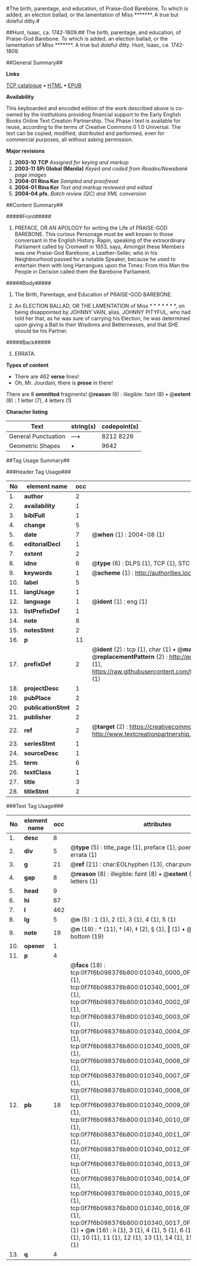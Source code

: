 #The birth, parentage, and education, of Praise-God Barebone. To which is added, an election ballad, or the lamentation of Miss *******. A true but doleful ditty.#

##Hunt, Isaac, ca. 1742-1809.##
The birth, parentage, and education, of Praise-God Barebone. To which is added, an election ballad, or the lamentation of Miss *******. A true but doleful ditty.
Hunt, Isaac, ca. 1742-1809.

##General Summary##

**Links**

[TCP catalogue](http://www.ota.ox.ac.uk/tcp/)  • 
[HTML](http://tei.it.ox.ac.uk/tcp/Texts-HTML/free/N08/N08102.html)  • 
[EPUB](http://tei.it.ox.ac.uk/tcp/Texts-EPUB/free/N08/N08102.epub)

**Availability**

This keyboarded and encoded edition of the
	       work described above is co-owned by the institutions
	       providing financial support to the Early English Books
	       Online Text Creation Partnership. This Phase I text is
	       available for reuse, according to the terms of Creative
	       Commons 0 1.0 Universal. The text can be copied,
	       modified, distributed and performed, even for
	       commercial purposes, all without asking permission.

**Major revisions**

1. __2003-10__ __TCP__ *Assigned for keying and markup*
1. __2003-11__ __SPi Global (Manila)__ *Keyed and coded from Readex/Newsbank page images*
1. __2004-01__ __Rina Kor__ *Sampled and proofread*
1. __2004-01__ __Rina Kor__ *Text and markup reviewed and edited*
1. __2004-04__ __pfs.__ *Batch review (QC) and XML conversion*

##Content Summary##

#####Front#####

1. PREFACE, OR AN APOLOGY for writing the Life of PRAISE-GOD BAREBONE. This curious Personage must be well known to those conversant in the English History. Rapin, speaking of the extraordinary Parliament called by Cromwell in 1653, says,
Amongst these Members was one Praise-God Barebone, a Leather-Seller, who in his Neighbourhood passed for a notable Speaker, because he used to entertain them with long Harrangues upon the Times: From this Man the People in Derision called them the Barebone Parliament.

#####Body#####

1. The Birth, Parentage, and Education of PRAISE-GOD BAREBONE.

1. An ELECTION BALLAD, OR THE LAMENTATION of Miss * * * * * * *, on being disappointed by JOHNNY VAIN, alias, JOHNNY PITYFUL, who had told her that, as he was sure of carrying his Election, he was determined upon giving a Ball to their Wisdoms and Betternesses, and that SHE should be his Partner.

#####Back#####

1. ERRATA.

**Types of content**

  * There are 462 **verse** lines!
  * Oh, Mr. Jourdain, there is **prose** in there!

There are 8 **ommitted** fragments! 
 @__reason__ (8) : illegible: faint (8)  •  @__extent__ (8) : 1 letter (7), 4 letters (1)

**Character listing**


|Text|string(s)|codepoint(s)|
|---|---|---|
|General Punctuation|—•|8212 8226|
|Geometric Shapes|▪|9642|

##Tag Usage Summary##

###Header Tag Usage###

|No|element name|occ|attributes|
|---|---|---|---|
|1.|__author__|2||
|2.|__availability__|1||
|3.|__biblFull__|1||
|4.|__change__|5||
|5.|__date__|7| @__when__ (1) : 2004-08 (1)|
|6.|__editorialDecl__|1||
|7.|__extent__|2||
|8.|__idno__|6| @__type__ (6) : DLPS (1), TCP (1), STC (1), NOTIS (1), IMAGE-SET (1), EVANS-CITATION (1)|
|9.|__keywords__|1| @__scheme__ (1) : http://authorities.loc.gov/ (1)|
|10.|__label__|5||
|11.|__langUsage__|1||
|12.|__language__|1| @__ident__ (1) : eng (1)|
|13.|__listPrefixDef__|1||
|14.|__note__|8||
|15.|__notesStmt__|2||
|16.|__p__|11||
|17.|__prefixDef__|2| @__ident__ (2) : tcp (1), char (1)  •  @__matchPattern__ (2) : ([0-9\-]+):([0-9IVX]+) (1), (.+) (1)  •  @__replacementPattern__ (2) : http://eebo.chadwyck.com/downloadtiff?vid=$1&page=$2 (1), https://raw.githubusercontent.com/textcreationpartnership/Texts/master/tcpchars.xml#$1 (1)|
|18.|__projectDesc__|1||
|19.|__pubPlace__|2||
|20.|__publicationStmt__|2||
|21.|__publisher__|2||
|22.|__ref__|2| @__target__ (2) : https://creativecommons.org/publicdomain/zero/1.0/ (1), http://www.textcreationpartnership.org/docs/. (1)|
|23.|__seriesStmt__|1||
|24.|__sourceDesc__|1||
|25.|__term__|6||
|26.|__textClass__|1||
|27.|__title__|3||
|28.|__titleStmt__|2||


###Text Tag Usage###

|No|element name|occ|attributes|
|---|---|---|---|
|1.|__desc__|8||
|2.|__div__|5| @__type__ (5) : title_page (1), preface (1), poem (1), ballad (1), errata (1)|
|3.|__g__|21| @__ref__ (21) : char:EOLhyphen (13), char:punc (8)|
|4.|__gap__|8| @__reason__ (8) : illegible: faint (8)  •  @__extent__ (8) : 1 letter (7), 4 letters (1)|
|5.|__head__|9||
|6.|__hi__|87||
|7.|__l__|462||
|8.|__lg__|5| @__n__ (5) : 1 (1), 2 (1), 3 (1), 4 (1), 5 (1)|
|9.|__note__|19| @__n__ (19) : * (11), † (4), ‡ (2), § (1), ‖ (1)  •  @__place__ (19) : bottom (19)|
|10.|__opener__|1||
|11.|__p__|4||
|12.|__pb__|18| @__facs__ (18) : tcp:0f7f6b098376b800:010340_0000_0F7E80EEE2970AA0 (1), tcp:0f7f6b098376b800:010340_0001_0F7E80EF5E457B30 (1), tcp:0f7f6b098376b800:010340_0002_0F7E80F04F547810 (1), tcp:0f7f6b098376b800:010340_0003_0F7E80F0DC0BCB58 (1), tcp:0f7f6b098376b800:010340_0004_0F7E80F198FF7D88 (1), tcp:0f7f6b098376b800:010340_0005_0F7E80F272C377D8 (1), tcp:0f7f6b098376b800:010340_0006_0F7E80F30F9E17B8 (1), tcp:0f7f6b098376b800:010340_0007_0F7E80F3F876E520 (1), tcp:0f7f6b098376b800:010340_0008_0F7E80F48EBA91A0 (1), tcp:0f7f6b098376b800:010340_0009_0F7E80F8EA836470 (1), tcp:0f7f6b098376b800:010340_0010_0F7E80F96872B0C8 (1), tcp:0f7f6b098376b800:010340_0011_0F7E80FA92634E50 (1), tcp:0f7f6b098376b800:010340_0012_0F7E80FB51550EB8 (1), tcp:0f7f6b098376b800:010340_0013_0F7E80FC0F9AA100 (1), tcp:0f7f6b098376b800:010340_0014_0F7E80FD28E44EB8 (1), tcp:0f7f6b098376b800:010340_0015_0F7E80FD9F025AC0 (1), tcp:0f7f6b098376b800:010340_0016_0F7E80FE50AE6E78 (1), tcp:0f7f6b098376b800:010340_0017_0F7E810146938860 (1)  •  @__n__ (16) : ii (1), 3 (1), 4 (1), 5 (1), 6 (1), 7 (1), 8 (1), 9 (1), 10 (1), 11 (1), 12 (1), 13 (1), 14 (1), 15 (1), 16 (1), 17 (1)|
|13.|__q__|4||

